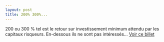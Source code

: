 ```yaml
---
layout: post
title: 200% 300%...
---
```


200 ou 300 % tel est le retour sur investissement minimum attendu par les capitaux risqueurs. En-dessous ils ne sont pas intéressés… <a href="http://www.growthink.com/content/web-20-still-trends-early-stage-financing">Voir ce billet</a>